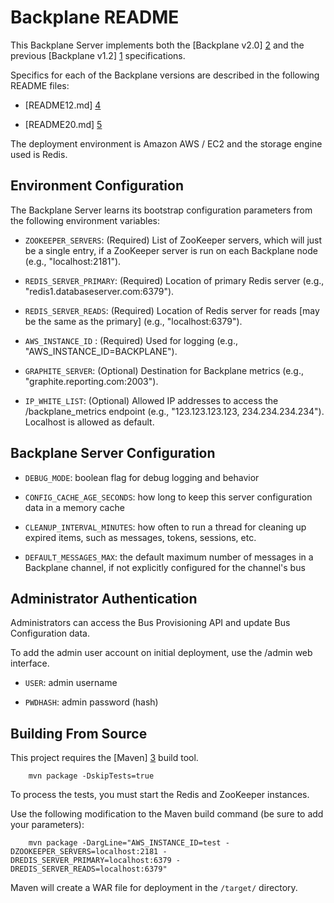 Backplane README
================

This Backplane Server implements both the [Backplane v2.0] [2] and the previous
[Backplane v1.2] [1] specifications.

Specifics for each of the Backplane versions are described in the following README files:

* [README12.md] [4]

* [README20.md] [5]


The deployment environment is Amazon AWS / EC2 and the storage engine used is Redis.

Environment Configuration
-----------------------------

The Backplane Server learns its bootstrap configuration parameters from the following environment variables:

* `ZOOKEEPER_SERVERS`: (Required) List of ZooKeeper servers, which will just be a single entry, if a ZooKeeper server is
run on each Backplane node (e.g., "localhost:2181").

* `REDIS_SERVER_PRIMARY`: (Required) Location of primary Redis server (e.g., "redis1.databaseserver.com:6379").

* `REDIS_SERVER_READS`: (Required) Location of Redis server for reads [may be the same as the primary] (e.g., "localhost:6379").

* `AWS_INSTANCE_ID` : (Required) Used for logging (e.g., "AWS_INSTANCE_ID=BACKPLANE").

* `GRAPHITE_SERVER`: (Optional) Destination for Backplane metrics (e.g., "graphite.reporting.com:2003").

* `IP_WHITE_LIST`: (Optional) Allowed IP addresses to access the /backplane_metrics endpoint (e.g., "123.123.123.123, 234.234.234.234").
Localhost is allowed as default.


Backplane Server Configuration
------------------------------

* `DEBUG_MODE`: boolean flag for debug logging and behavior

* `CONFIG_CACHE_AGE_SECONDS`: how long to keep this server configuration data in a memory cache

* `CLEANUP_INTERVAL_MINUTES`: how often to run a thread for cleaning up expired items,
such as messages, tokens, sessions, etc.

* `DEFAULT_MESSAGES_MAX`: the default maximum number of messages in a Backplane channel,
if not explicitly configured for the channel's bus

Administrator Authentication
----------------------------

Administrators can access the Bus Provisioning API and update Bus Configuration data.

To add the admin user account on initial deployment, use the /admin web interface.

* `USER`: admin username

* `PWDHASH`: admin password (hash)


Building From Source
--------------------

This project requires the [Maven] [3] build tool.

        mvn package -DskipTests=true

To process the tests, you must start the Redis and ZooKeeper instances.

Use the following modification to the Maven build command (be sure to add your parameters):

        mvn package -DargLine="AWS_INSTANCE_ID=test -DZOOKEEPER_SERVERS=localhost:2181 -DREDIS_SERVER_PRIMARY=localhost:6379 -DREDIS_SERVER_READS=localhost:6379"

Maven will create a WAR file for deployment in the `/target/` directory.


[1]: http://sites.google.com/site/backplanespec/documentation/backplane1-2
[2]: http://sites.google.com/site/backplanespec/documentation/backplane2-0-draft08
[3]: http://maven.apache.org/guides/getting-started/maven-in-five-minutes.html
[4]: http://github.com/janrain/janrain-backplane-2/blob/master/README12.md "Backplane v1.2"
[5]: http://github.com/janrain/janrain-backplane-2/blob/master/README20.md "Backplane v2.0"
[6]: http://typica.googlecode.com/files/sdbShell.jar

